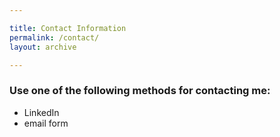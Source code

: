 ```yaml
---

title: Contact Information
permalink: /contact/
layout: archive

---
```


### Use one of the following methods for contacting me:
- LinkedIn
- email form

